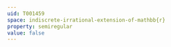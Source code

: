```yaml
---
uid: T001459
space: indiscrete-irrational-extension-of-mathbb{r}
property: semiregular
value: false
---
```

